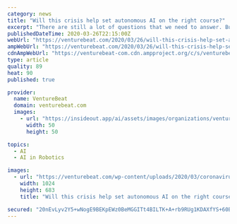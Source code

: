 ```yaml
---
category: news
title: "Will this crisis help set autonomous AI on the right course?"
excerpt: "There are still a lot of questions that we need to answer. But the good news is that we have started to do so. And we seem to be heading in the right direction. Bastiane Huang is a product manager at OSARO, an AI/robotics startup based in San Francisco backed by Peter Thiel and Jerry Yang’s AME Cloud. She previously worked for Amazon Alexa."
publishedDateTime: 2020-03-26T22:15:00Z
webUrl: "https://venturebeat.com/2020/03/26/will-this-crisis-help-set-autonomous-ai-on-the-right-course/"
ampWebUrl: "https://venturebeat.com/2020/03/26/will-this-crisis-help-set-autonomous-ai-on-the-right-course/amp/"
cdnAmpWebUrl: "https://venturebeat-com.cdn.ampproject.org/c/s/venturebeat.com/2020/03/26/will-this-crisis-help-set-autonomous-ai-on-the-right-course/amp/"
type: article
quality: 89
heat: 90
published: true

provider:
  name: VentureBeat
  domain: venturebeat.com
  images:
    - url: "https://insideout.app/ai/assets/images/organizations/venturebeat.com-50x50.jpg"
      width: 50
      height: 50

topics:
  - AI
  - AI in Robotics

images:
  - url: "https://venturebeat.com/wp-content/uploads/2020/03/coronavirus_robots.jpg?fit=1024%2C683&strip=all"
    width: 1024
    height: 683
    title: "Will this crisis help set autonomous AI on the right course?"

secured: "20nEvLyv2Y5+wNogE9BEKpEWz0BeMGGITt4BILTK+A+rb9RUg1KDAXfYS+60BCPHaxXfN3Ag1nywFqm0qH8YblL9mGyE6SUNnptwi05ScmNEWBiUU59PDFRUwwGFJBuIZUuuPZre0VAKV308koFbLK1R001CHFiJJi9cIQ/N0NduSXcUV3N0k8IhUSDqHC46BuPav+/aaVkdcp2+dDHh2QJ42TqhvpCynBmmIa8kcAqj265B3vku1bSO55O0jNaAA+3dQlCzKCOOIeIefnqLiKQvkpqFsBgqJenaqGEEJMs8rerl8GwxYg9MreJJg51DUXEaCn1UGhAAVjyFrCAtuoClhToM52olna3NCo1L/PnS/mqVUx4ckUhQp2yBfdEdLUn7JAzfvaxm0N72NWJN9j62jyq6T9gPpfVT+5YZq+lhT3bIvi5cU4BxzW4cxZjx+iZP71v9lDYgNaKX0QdeEVu3NTl+fPKJk0RxoEZScuQ=;p40lVHaqXbUYqp9nfbzu8A=="
---
```


